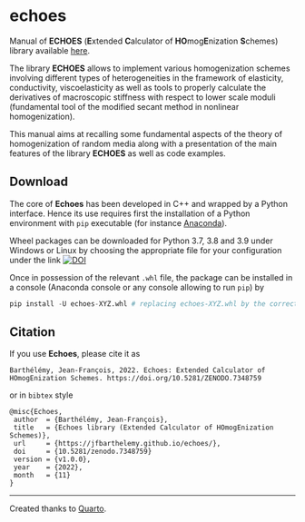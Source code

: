 # echoes

Manual of **ECHOES** (**E**xtended **C**alculator of **HO**mog**E**nization **S**chemes) library available [here](https://jfbarthelemy.github.io/echoes).

The library **ECHOES** allows to implement various homogenization schemes involving different types of heterogeneities in the framework of elasticity, conductivity, viscoelasticity as well as tools to properly calculate the derivatives of macroscopic stiffness with respect to lower scale moduli (fundamental tool of the modified secant method in nonlinear homogenization).

This manual aims at recalling some fundamental aspects of the theory of homogenization of random media along with a presentation of the main features of the library **ECHOES** as well as code examples.

## Download

The core of **Echoes** has been developed in C++ and wrapped by a Python interface. Hence its use requires first the installation of a Python environment with `pip` executable (for instance [Anaconda](https://www.anaconda.com/products/distribution)).

Wheel packages can be downloaded for Python 3.7, 3.8 and 3.9 under Windows or Linux by choosing the appropriate file for your configuration under the link [![DOI](https://zenodo.org/badge/DOI/10.5281/zenodo.7348759.svg)](https://doi.org/10.5281/zenodo.7348759)

Once in possession of the relevant `.whl` file, the package can be installed in a console (Anaconda console or any console allowing to run `pip`) by

```python
pip install -U echoes-XYZ.whl # replacing echoes-XYZ.whl by the correct path to the whl file
```

## Citation

If you use **Echoes**, please cite it as

```
Barthélémy, Jean-François, 2022. Echoes: Extended Calculator of HOmogEnization Schemes. https://doi.org/10.5281/ZENODO.7348759
```

or in `bibtex` style

```
@misc{Echoes,
 author  = {Barthélémy, Jean-François},
 title   = {Echoes library (Extended Calculator of HOmogEnization Schemes)},
 url     = {https://jfbarthelemy.github.io/echoes/},
 doi     = {10.5281/zenodo.7348759}
 version = {v1.0.0},
 year    = {2022},
 month   = {11}
}
```

----------------
Created thanks to [Quarto](https://quarto.org/).
